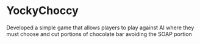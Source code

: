 # YockyChoccy
Developed a simple game that allows players to play against AI where they must choose and cut portions of chocolate bar avoiding the SOAP portion 
